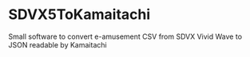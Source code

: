 # SDVX5ToKamaitachi
Small software to convert e-amusement CSV from SDVX Vivid Wave to JSON readable by Kamaitachi
